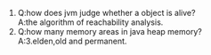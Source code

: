 1.
	Q:how does jvm judge whether a object is alive?  
	A:the algorithm of reachability analysis. 
2.
	Q:how many memory areas in java heap memory?  
	A:3.elden,old and permanent.
